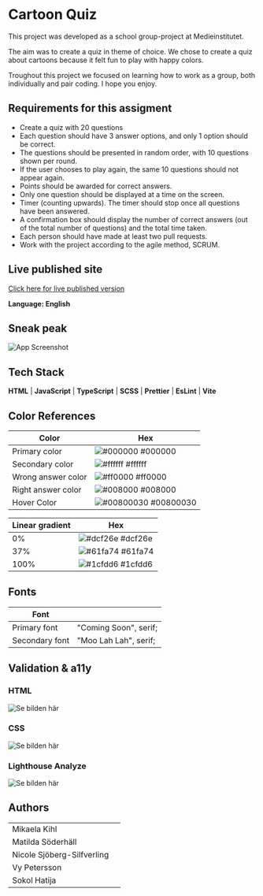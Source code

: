 # Cartoon Quiz

This project was developed as a school group-project at Medieinstitutet. 

The aim was to create a quiz in theme of choice.
We chose to create a quiz about cartoons because it felt fun to play with happy colors.

Troughout this project we focused on learning how to work as a group, both individually and pair coding. I hope you enjoy. 

## Requirements for this assigment

* Create a quiz with 20 questions
* Each question should have 3 answer options, and only 1 option should be correct.
* The questions should be presented in random order, with 10 questions shown per round.
* If the user chooses to play again, the same 10 questions should not appear again.
* Points should be awarded for correct answers.
* Only one question should be displayed at a time on the screen.
* Timer (counting upwards). The timer should stop once all questions have been answered.
* A confirmation box should display the number of correct answers (out of the total number of questions) and the total time taken.
* Each person should have made at least two pull requests.
* Work with the project according to the agile method, SCRUM. 


## Live published site

[Click here for live published version](https://medieinstitutet.github.io/fed24d-js-intro-inl-2-quiz-duble-fun/)

**Language: English**


## Sneak peak

![App Screenshot](screenshots/grottfrid_canvas_shop_sneakpeak.png)


## Tech Stack

**HTML** | **JavaScript** | **TypeScript** | **SCSS** | **Prettier** | **EsLint** | **Vite**

## Color References

| Color             | Hex                                                                |
| ----------------- | ------------------------------------------------------------------ |
| Primary color | ![#000000](https://via.placeholder.com/10/000000?text=+) #000000 |
| Secondary color | ![#ffffff](https://via.placeholder.com/10/ffffff?text=+) #ffffff |
| Wrong answer color | ![#ff0000](https://via.placeholder.com/10/ff0000?text=+) #ff0000 |
| Right answer color | ![#008000](https://via.placeholder.com/10/008000?text=+) #008000 |
| Hover Color | ![#00800030](https://via.placeholder.com/10/00800030?text=+) #00800030 |

| Linear gradient            | Hex                                                                |
| ----------------- | ------------------------------------------------------------------ |
| 0% | ![#dcf26e](https://via.placeholder.com/10/dcf26e?text=+) #dcf26e |
| 37% | ![#61fa74](https://via.placeholder.com/10/61fa74?text=+) #61fa74 |
| 100% | ![#1cfdd6](https://via.placeholder.com/10/1cfdd6?text=+) #1cfdd6 |

## Fonts

| Font             |                                                                 |
| ----------------- | ------------------------------------------------------------------ |
| Primary font | "Coming Soon", serif;  |
| Secondary font | "Moo Lah Lah", serif; |

## Validation & a11y

### HTML

![Se bilden här]()

### CSS 

![Se bilden här]()

### Lighthouse Analyze

![Se bilden här]()

## Authors

|             |                                                               |
| ----------------- | ------------------------------------------------------------------ |
| Mikaela Kihl |  |
| Matilda Söderhäll | |
| Nicole Sjöberg-Silfverling | |
| Vy Petersson|  |
| Sokol Hatija|  |
